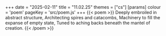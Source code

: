 +++
date = "2025-02-11"
title = "11.02.25"
themes = ["cs"]
[params]
  colour = 'poem'
  pageKey = 'src/poem.js'
+++
{{< poem >}}
Deeply embroiled in abstract structure,
Architecting spires and catacombs,
Machinery to fill the expanse of empty state,
Tuned to aching backs beneath the mantel of creation.
{{< /poem >}}